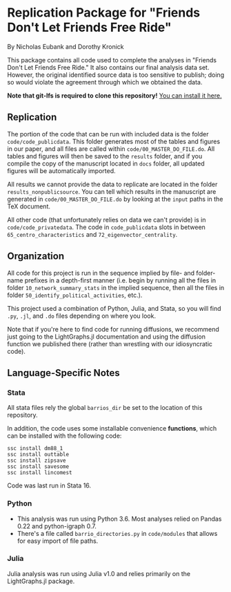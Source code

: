 # Replication Package for "Friends Don't Let Friends Free Ride"

By Nicholas Eubank and Dorothy Kronick

This package contains all code used to complete the analyses in
"Friends Don't Let Friends Free Ride." It also contains our final analysis data
set. However, the original identified source data is too sensitive
to publish; doing so would violate the agreement through which 
we obtained the data.

**Note that git-lfs is required to clone this repository!**
[You can install it here.](https://git-lfs.github.com/)

## Replication

The portion of the code that can be run with included data is the folder
`code/code_publicdata`. This folder generates most of the tables and figures 
in our paper, and all files are called within `code/00_MASTER_DO_FILE.do`.
All tables and figures will then be saved to the `results` folder, and if you compile
the copy of the manuscript located in `docs` folder, all updated figures will
be automatically imported.

All results we cannot provide the data to replicate are located in the folder
`results_nonpublicsource`. You can tell which results in the
manuscript are generated in `code/00_MASTER_DO_FILE.do` by looking at 
the `input` paths in the TeX document.

All other code (that unfortunately relies on data we can't provide) is in
`code/code_privatedata`. The code in `code_publicdata` slots in between
`65_centro_characteristics` and `72_eigenvector_centrality`.

## Organization

All code for this project is run in the sequence implied by file- and
folder-name prefixes in a depth-first manner (i.e. begin by running all the files
in folder `10_network_summary_stats` in the implied sequence, then all
the files in folder `50_identify_political_activities`, etc.). 

This project used a combination of Python, Julia, and Stata, so you will find 
`.py`, `.jl`, and `.do` files depending on where you look. 

Note that if you're here to find code for running diffusions, we
recommend just going to the LightGraphs.jl documentation and using
the diffusion function we published there (rather than wrestling with our 
idiosyncratic code).

## Language-Specific Notes

### Stata

All stata files rely the global `barrios_dir` be set to the location of this
repository.

In addition, the code uses some installable convenience **functions**, which can be
installed with the following code:

```
ssc install dm88_1
ssc install outtable
ssc install zipsave
ssc install savesome
ssc install lincomest
```

Code was last run in Stata 16.

### Python

- This analysis was run using Python 3.6. Most analyses relied on Pandas 0.22 and python-igraph 0.7.
- There's a file called `barrio_directories.py` in `code/modules` that allows for easy import of file paths.

### Julia

Julia analysis was run using Julia v1.0 and relies primarily on the LightGraphs.jl package.
